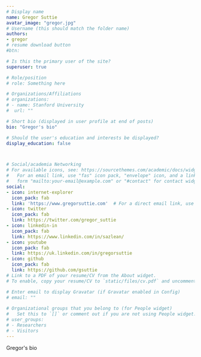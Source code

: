 ```yaml
---
# Display name
name: Gregor Suttie
avatar_image: "gregor.jpg"
# Username (this should match the folder name)
authors:
- gregor
# resume download button
#btn:

# Is this the primary user of the site?
superuser: true

# Role/position
# role: Something here

# Organizations/Affiliations
# organizations:
# - name: Stanford University
#  url: ""

# Short bio (displayed in user profile at end of posts)
bio: "Gregor's bio"

# Should the user's education and interests be displayed?
display_education: false



# Social/academia Networking
# For available icons, see: https://sourcethemes.com/academic/docs/widgets/#icons
#   For an email link, use "fas" icon pack, "envelope" icon, and a link in the
#   form "mailto:your-email@example.com" or "#contact" for contact widget.
social:
- icon: internet-explorer
  icon_pack: fab
  link: 'https://www.gregorsuttie.com'  # For a direct email link, use "mailto:test@example.org".
- icon: twitter
  icon_pack: fab
  link: https://twitter.com/gregor_suttie
- icon: linkedin-in
  icon_pack: fab
  link: https://www.linkedin.com/in/sazlean/
- icon: youtube
  icon_pack: fab
  link: https://uk.linkedin.com/in/gregorsuttie
- icon: github
  icon_pack: fab
  link: https://github.com/gsuttie
# Link to a PDF of your resume/CV from the About widget.
# To enable, copy your resume/CV to `static/files/cv.pdf` and uncomment the lines below.  

# Enter email to display Gravatar (if Gravatar enabled in Config)
# email: ""
  
# Organizational groups that you belong to (for People widget)
#   Set this to `[]` or comment out if you are not using People widget.  
# user_groups:
# - Researchers
# - Visitors
---
```

Gregor's bio